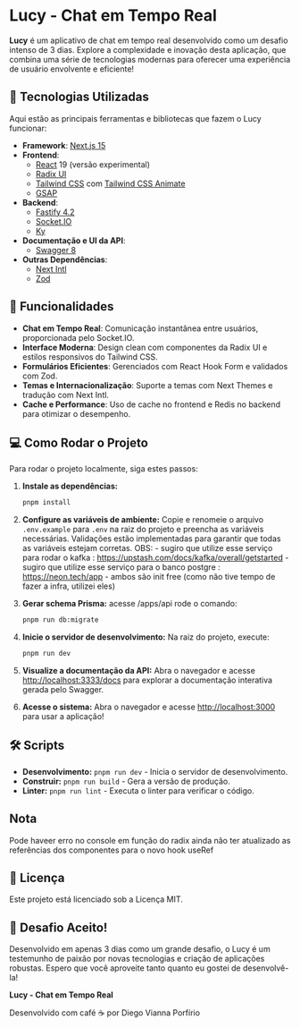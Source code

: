 # Lucy - Chat em Tempo Real

**Lucy** é um aplicativo de chat em tempo real desenvolvido como um desafio intenso de 3 dias. Explore a complexidade e inovação desta aplicação, que combina uma série de tecnologias modernas para oferecer uma experiência de usuário envolvente e eficiente!

## 🚀 Tecnologias Utilizadas

Aqui estão as principais ferramentas e bibliotecas que fazem o Lucy funcionar:

- **Framework**: [Next.js 15](https://nextjs.org/)
- **Frontend**:
  - [React](https://reactjs.org/) 19 (versão experimental)
  - [Radix UI](https://radix-ui.com/)
  - [Tailwind CSS](https://tailwindcss.com/) com [Tailwind CSS Animate](https://github.com/andrew-codes/tailwindcss-animate)
  - [GSAP](https://greensock.com/gsap)
- **Backend**:
  - [Fastify 4.2](https://www.fastify.io/)
  - [Socket.IO](https://socket.io/)
  - [Ky](https://github.com/sindresorhus/ky)
- **Documentação e UI da API**:
  - [Swagger 8](https://swagger.io/)
- **Outras Dependências**:
  - [Next Intl](https://next-intl.dev/)
  - [Zod](https://zod.dev/)

## 🌟 Funcionalidades

- **Chat em Tempo Real**: Comunicação instantânea entre usuários, proporcionada pelo Socket.IO.
- **Interface Moderna**: Design clean com componentes da Radix UI e estilos responsivos do Tailwind CSS.
- **Formulários Eficientes**: Gerenciados com React Hook Form e validados com Zod.
- **Temas e Internacionalização**: Suporte a temas com Next Themes e tradução com Next Intl.
- **Cache e Performance**: Uso de cache no frontend e Redis no backend para otimizar o desempenho.

## 💻 Como Rodar o Projeto

Para rodar o projeto localmente, siga estes passos:

1. **Instale as dependências:**

   ```bash
   pnpm install
   ```

2. **Configure as variáveis de ambiente:** Copie e renomeie o arquivo `.env.example` para `.env` na raiz do projeto e preencha as variáveis necessárias. Validações estão implementadas para garantir que todas as variáveis estejam corretas.
   OBS: - sugiro que utilize esse serviço para rodar o kafka : https://upstash.com/docs/kafka/overall/getstarted - sugiro que utilize esse serviço para o banco postgre : https://neon.tech/app - ambos são init free (como não tive tempo de fazer a infra, utilizei eles)

3. **Gerar schema Prisma:** acesse /apps/api
   rode o comando:

   ```bash
   pnpm run db:migrate
   ```

4. **Inicie o servidor de desenvolvimento:** Na raiz do projeto, execute:

   ```bash
   pnpm run dev
   ```

5. **Visualize a documentação da API:** Abra o navegador e acesse [http://localhost:3333/docs](http://localhost:3333/docs) para explorar a documentação interativa gerada pelo Swagger.

6. **Acesse o sistema:** Abra o navegador e acesse [http://localhost:3000](http://localhost:3000) para usar a aplicação!

## 🛠️ Scripts

- **Desenvolvimento:** `pnpm run dev` - Inicia o servidor de desenvolvimento.
- **Construir:** `pnpm run build` - Gera a versão de produção.
- **Linter:** `pnpm run lint` - Executa o linter para verificar o código.

## Nota

Pode haveer erro no console em função do radix ainda não ter atualizado as referências dos componentes para o novo hook useRef

## 📝 Licença

Este projeto está licenciado sob a Licença MIT.

## 🚀 Desafio Aceito!

Desenvolvido em apenas 3 dias como um grande desafio, o Lucy é um testemunho de paixão por novas tecnologias e criação de aplicações robustas. Espero que você aproveite tanto quanto eu gostei de desenvolvê-la!

**Lucy - Chat em Tempo Real**

Desenvolvido com café ☕ por Diego Vianna Porfírio
